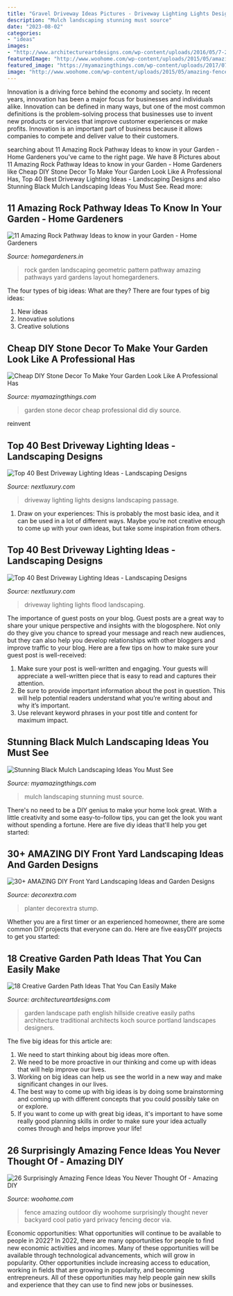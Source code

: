 ```yaml
---
title: "Gravel Driveway Ideas Pictures - Driveway Lighting Lights Designs Landscaping Passage"
description: "Mulch landscaping stunning must source"
date: "2023-08-02"
categories:
- "ideas"
images:
- "http://www.architectureartdesigns.com/wp-content/uploads/2016/05/7-25.jpg"
featuredImage: "http://www.woohome.com/wp-content/uploads/2015/05/amazing-fence-ideas-woohome-23.jpg"
featured_image: "https://myamazingthings.com/wp-content/uploads/2017/07/stone-garden-decor-5.jpg"
image: "http://www.woohome.com/wp-content/uploads/2015/05/amazing-fence-ideas-woohome-23.jpg"
---
```



Innovation is a driving force behind the economy and society. In recent years, innovation has been a major focus for businesses and individuals alike. Innovation can be defined in many ways, but one of the most common definitions is the problem-solving process that businesses use to invent new products or services that improve customer experiences or make profits. Innovation is an important part of business because it allows companies to compete and deliver value to their customers.

	

		
searching about 11 Amazing Rock Pathway Ideas to know in your Garden - Home Gardeners you've came to the right page. We have 8 Pictures about 11 Amazing Rock Pathway Ideas to know in your Garden - Home Gardeners like Cheap DIY Stone Decor To Make Your Garden Look Like A Professional Has, Top 40 Best Driveway Lighting Ideas - Landscaping Designs and also Stunning Black Mulch Landscaping Ideas You Must See. Read more:
		
    
## 11 Amazing Rock Pathway Ideas To Know In Your Garden - Home Gardeners

<img loading=lazy src="https://homegardeners.in/wp-content/uploads/2017/09/Geometric-Pattern-1.jpg" onerror="this.onerror=null;this.src='https://tse3.mm.bing.net/th?id=OIP.jwQZR6I4YMJJCaY29hbCSQHaLK&amp;pid=15.1';" alt="11 Amazing Rock Pathway Ideas to know in your Garden - Home Gardeners">

_Source: homegardeners.in_

>rock garden landscaping geometric pattern pathway amazing pathways yard gardens layout homegardeners. 

	

The four types of big ideas: What are they?
There are four types of big ideas: 
1. New ideas 
2. Innovative solutions 
3. Creative solutions 

    
## Cheap DIY Stone Decor To Make Your Garden Look Like A Professional Has

<img loading=lazy src="https://myamazingthings.com/wp-content/uploads/2017/07/stone-garden-decor-5.jpg" onerror="this.onerror=null;this.src='https://tse3.mm.bing.net/th?id=OIP.5TwFOWTOngdu4HShg622uwHaFj&amp;pid=15.1';" alt="Cheap DIY Stone Decor To Make Your Garden Look Like A Professional Has">

_Source: myamazingthings.com_

>garden stone decor cheap professional did diy source. 

	

reinvent

    
## Top 40 Best Driveway Lighting Ideas - Landscaping Designs

<img loading=lazy src="http://nextluxury.com/wp-content/uploads/flood-lights-design-ideas-for-driveway-lighting.jpg" onerror="this.onerror=null;this.src='https://tse1.mm.bing.net/th?id=OIP.OJUphKWUMfJC7A8aqFNBwgAAAA&amp;pid=15.1';" alt="Top 40 Best Driveway Lighting Ideas - Landscaping Designs">

_Source: nextluxury.com_

>driveway lighting lights designs landscaping passage. 

	

1. Draw on your experiences: This is probably the most basic idea, and it can be used in a lot of different ways. Maybe you’re not creative enough to come up with your own ideas, but take some inspiration from others.

    
## Top 40 Best Driveway Lighting Ideas - Landscaping Designs

<img loading=lazy src="http://nextluxury.com/wp-content/uploads/flood-lights-angled-onto-trees-driveway-lighting.jpg" onerror="this.onerror=null;this.src='https://tse4.mm.bing.net/th?id=OIP.wKvIfUdHCZe6gLfza3C2TQAAAA&amp;pid=15.1';" alt="Top 40 Best Driveway Lighting Ideas - Landscaping Designs">

_Source: nextluxury.com_

>driveway lighting lights flood landscaping. 

	

The importance of guest posts on your blog.
Guest posts are a great way to share your unique perspective and insights with the blogosphere. Not only do they give you chance to spread your message and reach new audiences, but they can also help you develop relationships with other bloggers and improve traffic to your blog. Here are a few tips on how to make sure your guest post is well-received: 
1. Make sure your post is well-written and engaging. Your guests will appreciate a well-written piece that is easy to read and captures their attention. 
2. Be sure to provide important information about the post in question. This will help potential readers understand what you’re writing about and why it’s important. 
3. Use relevant keyword phrases in your post title and content for maximum impact.

    
## Stunning Black Mulch Landscaping Ideas You Must See

<img loading=lazy src="http://myamazingthings.com/wp-content/uploads/2017/05/japanese.jpg" onerror="this.onerror=null;this.src='https://tse1.mm.bing.net/th?id=OIP.MCGeTjwTzCW3KJSh0N9FTAHaJ4&amp;pid=15.1';" alt="Stunning Black Mulch Landscaping Ideas You Must See">

_Source: myamazingthings.com_

>mulch landscaping stunning must source. 

	

There's no need to be a DIY genius to make your home look great. With a little creativity and some easy-to-follow tips, you can get the look you want without spending a fortune. Here are five diy ideas that'll help you get started:  

    
## 30+ AMAZING DIY Front Yard Landscaping Ideas And Garden Designs

<img loading=lazy src="https://decorextra.com/wp-content/uploads/2017/06/Beautiful-Landscaping-Front-Yard-Landscaping-Ideas-and-projects.jpg" onerror="this.onerror=null;this.src='https://tse3.mm.bing.net/th?id=OIP.w6qVqn4k2tcCK6XJJGt72gHaLG&amp;pid=15.1';" alt="30+ AMAZING DIY Front Yard Landscaping Ideas and Garden Designs">

_Source: decorextra.com_

>planter decorextra stump. 

	

Whether you are a first timer or an experienced homeowner, there are some common DIY projects that everyone can do. Here are five easyDIY projects to get you started:

    
## 18 Creative Garden Path Ideas That You Can Easily Make

<img loading=lazy src="http://www.architectureartdesigns.com/wp-content/uploads/2016/05/7-25.jpg" onerror="this.onerror=null;this.src='https://tse1.mm.bing.net/th?id=OIP.SS728VYu9S9QU0dyzNAi3gHaJ4&amp;pid=15.1';" alt="18 Creative Garden Path Ideas That You Can Easily Make">

_Source: architectureartdesigns.com_

>garden landscape path english hillside creative easily paths architecture traditional architects koch source portland landscapes designers. 

	

The five big ideas for this article are:
1. We need to start thinking about big ideas more often. 
2. We need to be more proactive in our thinking and come up with ideas that will help improve our lives. 
3. Working on big ideas can help us see the world in a new way and make significant changes in our lives. 
4. The best way to come up with big ideas is by doing some brainstorming and coming up with different concepts that you could possibly take on or explore. 
5. If you want to come up with great big ideas, it's important to have some really good planning skills in order to make sure your idea actually comes through and helps improve your life!

    
## 26 Surprisingly Amazing Fence Ideas You Never Thought Of - Amazing DIY

<img loading=lazy src="http://www.woohome.com/wp-content/uploads/2015/05/amazing-fence-ideas-woohome-23.jpg" onerror="this.onerror=null;this.src='https://tse4.mm.bing.net/th?id=OIP.FHD6vDIpz-YwcsyFKznGwAHaJ4&amp;pid=15.1';" alt="26 Surprisingly Amazing Fence Ideas You Never Thought Of - Amazing DIY">

_Source: woohome.com_

>fence amazing outdoor diy woohome surprisingly thought never backyard cool patio yard privacy fencing decor via. 

	

Economic opportunities: What opportunities will continue to be available to people in 2022?
In 2022, there are many opportunities for people to find new economic activities and incomes. Many of these opportunities will be available through technological advancements, which will grow in popularity. Other opportunities include increasing access to education, working in fields that are growing in popularity, and becoming entrepreneurs. All of these opportunities may help people gain new skills and experience that they can use to find new jobs or businesses.

